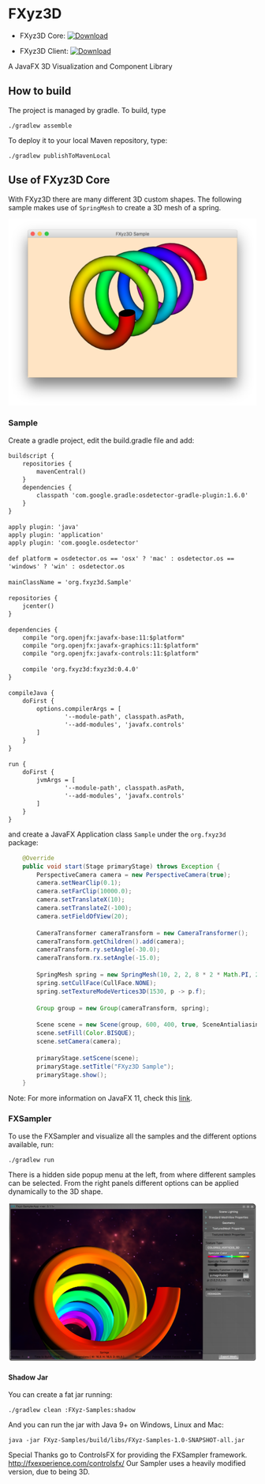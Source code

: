 FXyz3D
======

 - FXyz3D Core: 
 [ ![Download](https://api.bintray.com/packages/jpereda/FXyz3D/fxyz3d/images/download.svg) ](https://bintray.com/jpereda/FXyz3D/fxyz3d/_latestVersion)

 - FXyz3D Client: 
[ ![Download](https://api.bintray.com/packages/jpereda/FXyz3D/fxyz3d-client/images/download.svg) ](https://bintray.com/jpereda/FXyz3D/fxyz3d-client/_latestVersion)

A JavaFX 3D Visualization and Component Library

## How to build

The project is managed by gradle. To build, type

	./gradlew assemble

To deploy it to your local Maven repository, type:

	./gradlew publishToMavenLocal

## Use of FXyz3D Core

With FXyz3D there are many different 3D custom shapes. The following sample makes use of `SpringMesh` to create 
a 3D mesh of a spring.

![](/resources/SpringMesh.png)

### Sample

Create a gradle project, edit the build.gradle file and add:

```
buildscript {
    repositories {
        mavenCentral()
    }
    dependencies {
        classpath 'com.google.gradle:osdetector-gradle-plugin:1.6.0'
    }
}

apply plugin: 'java'
apply plugin: 'application'
apply plugin: 'com.google.osdetector'

def platform = osdetector.os == 'osx' ? 'mac' : osdetector.os == 'windows' ? 'win' : osdetector.os

mainClassName = 'org.fxyz3d.Sample'

repositories {
    jcenter()
}

dependencies {
    compile "org.openjfx:javafx-base:11:$platform"
    compile "org.openjfx:javafx-graphics:11:$platform"
    compile "org.openjfx:javafx-controls:11:$platform"
    
    compile 'org.fxyz3d:fxyz3d:0.4.0'
}

compileJava {
    doFirst {
        options.compilerArgs = [
                '--module-path', classpath.asPath,
                '--add-modules', 'javafx.controls'
        ]
    }
}

run {
    doFirst {
        jvmArgs = [
                '--module-path', classpath.asPath,
                '--add-modules', 'javafx.controls'
        ]
    }
}
```

and create a JavaFX Application class `Sample` under the `org.fxyz3d` package: 

```java
    @Override
    public void start(Stage primaryStage) throws Exception {
        PerspectiveCamera camera = new PerspectiveCamera(true);        
        camera.setNearClip(0.1);
        camera.setFarClip(10000.0);
        camera.setTranslateX(10);
        camera.setTranslateZ(-100);
        camera.setFieldOfView(20);
        
        CameraTransformer cameraTransform = new CameraTransformer();
        cameraTransform.getChildren().add(camera);
        cameraTransform.ry.setAngle(-30.0);
        cameraTransform.rx.setAngle(-15.0);
        
        SpringMesh spring = new SpringMesh(10, 2, 2, 8 * 2 * Math.PI, 200, 100, 0, 0);
        spring.setCullFace(CullFace.NONE);
        spring.setTextureModeVertices3D(1530, p -> p.f);
        
        Group group = new Group(cameraTransform, spring);
        
        Scene scene = new Scene(group, 600, 400, true, SceneAntialiasing.BALANCED);
        scene.setFill(Color.BISQUE);
        scene.setCamera(camera);
        
        primaryStage.setScene(scene);
        primaryStage.setTitle("FXyz3D Sample");
        primaryStage.show();
    }
```

Note: For more information on JavaFX 11, check this [link](https://openjfx.io).

### FXSampler

To use the FXSampler and visualize all the samples and the different options available, run:

    ./gradlew run
    
There is a hidden side popup menu at the left, from where different samples can be selected. From the right panels different options can be applied dynamically to the 3D shape.

![](/resources/fxsampler.png)

 #### Shadow Jar

You can create a fat jar running:

    ./gradlew clean :FXyz-Samples:shadow  

And you can run the jar with Java 9+ on Windows, Linux and Mac:

    java -jar FXyz-Samples/build/libs/FXyz-Samples-1.0-SNAPSHOT-all.jar

Special Thanks go to ControlsFX for providing the FXSampler framework.
http://fxexperience.com/controlsfx/
Our Sampler uses a heavily modified version, due to being 3D.
